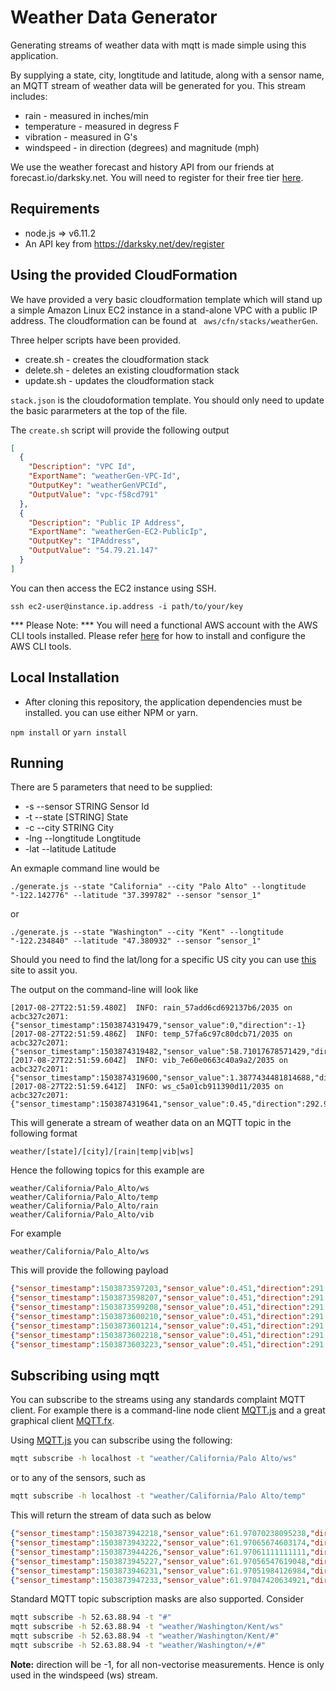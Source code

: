 # Weather Data Generator

Generating streams of weather data with mqtt is made simple using this application. 

By supplying a state, city, longtitude and latitude, along with a sensor name, an MQTT stream of weather data will be generated for you. This stream includes:
  
  - rain - measured in inches/min
  - temperature - measured in degress F
  - vibration - measured in G's
  - windspeed - in direction (degrees) and magnitude (mph)

We use the weather forecast and history API from our friends at forecast.io/darksky.net. You will need to register for their free tier [here](https://darksky.net/dev/register). 

## Requirements
- node.js => v6.11.2
- An API key from https://darksky.net/dev/register

## Using the provided CloudFormation 

We have provided a very basic cloudformation template which will stand up a simple Amazon Linux EC2 instance in a stand-alone VPC with a public IP address. The cloudformation can be found at ``` aws/cfn/stacks/weatherGen```.

Three helper scripts have been provided.

- create.sh - creates the cloudformation stack
- delete.sh - deletes an existing cloudformation stack
- update.sh - updates the cloudformation stack

```stack.json``` is the cloudoformation template. You should only need to update the basic pararmeters at the top of the file.

The ```create.sh``` script will provide the following output 

```json
[
  {
    "Description": "VPC Id",
    "ExportName": "weatherGen-VPC-Id",
    "OutputKey": "weatherGenVPCId",
    "OutputValue": "vpc-f58cd791"
  },
  {
    "Description": "Public IP Address",
    "ExportName": "weatherGen-EC2-PublicIp",
    "OutputKey": "IPAddress",
    "OutputValue": "54.79.21.147"
  }
]
```

You can then access the EC2 instance using SSH.

``` ssh ec2-user@instance.ip.address -i path/to/your/key ```

*** Please Note: *** You will need a functional AWS account with the AWS CLI tools installed. Please refer [here]( http://docs.aws.amazon.com/cli/latest/userguide/installing.html) for how to install and configure the AWS CLI tools.


## Local Installation

- After cloning this repository, the application dependencies must be installed. you can use either NPM or yarn.

```npm install``` or ```yarn install```

## Running

There are 5 parameters that need to be supplied:

  - -s    --sensor STRING    Sensor Id
  - -t    --state [STRING]   State 
  - -c    --city STRING      City
  - -lng  --longtitude       Longtitude
  - -lat  --latitude         Latitude

An exmaple command line would be

```./generate.js --state "California" --city "Palo Alto" --longtitude "-122.142776" --latitude "37.399782" --sensor "sensor_1"```

or 

```./generate.js --state "Washington" --city "Kent" --longtitude "-122.234840" --latitude "47.380932" --sensor “sensor_1"```


Should you need to find the lat/long for a specific US city you can use [this](http://www.latlong.net/place/kent-wa-usa-22218.html) site to assit you.

The output on the command-line will look like

```
[2017-08-27T22:51:59.480Z]  INFO: rain_57add6cd692137b6/2035 on acbc327c2071: {"sensor_timestamp":1503874319479,"sensor_value":0,"direction":-1}
[2017-08-27T22:51:59.486Z]  INFO: temp_57fa6c97c80dcb71/2035 on acbc327c2071: {"sensor_timestamp":1503874319482,"sensor_value":58.71017678571429,"direction":-1}
[2017-08-27T22:51:59.604Z]  INFO: vib_7e60e0663c40a9a2/2035 on acbc327c2071: {"sensor_timestamp":1503874319600,"sensor_value":1.3877434481814688,"direction":-1}
[2017-08-27T22:51:59.641Z]  INFO: ws_c5a01cb911390d11/2035 on acbc327c2071: {"sensor_timestamp":1503874319641,"sensor_value":0.45,"direction":292.965}
```

This will generate a stream of weather data on an MQTT topic in the following format

```weather/[state]/[city]/[rain|temp|vib|ws]```

Hence the following topics for this example are

```
weather/California/Palo_Alto/ws
weather/California/Palo_Alto/temp
weather/California/Palo_Alto/rain
weather/California/Palo_Alto/vib
```

For example

```weather/California/Palo_Alto/ws```

This will provide the following payload

```json
{"sensor_timestamp":1503873597203,"sensor_value":0.451,"direction":291.841}
{"sensor_timestamp":1503873598207,"sensor_value":0.451,"direction":291.837}
{"sensor_timestamp":1503873599208,"sensor_value":0.451,"direction":291.833}
{"sensor_timestamp":1503873600210,"sensor_value":0.451,"direction":291.829}
{"sensor_timestamp":1503873601214,"sensor_value":0.451,"direction":291.826}
{"sensor_timestamp":1503873602218,"sensor_value":0.451,"direction":291.822}
{"sensor_timestamp":1503873603223,"sensor_value":0.451,"direction":291.818}
```

## Subscribing using mqtt

You can subscribe to the streams using any standards complaint MQTT client. For example there is a command-line node client [MQTT.js](https://www.npmjs.com/package/mqtt) and a great graphical client [MQTT.fx](http://www.mqttfx.org/).

Using [MQTT.js](https://www.npmjs.com/package/mqtt) you can subscribe using the following:

```bash 
mqtt subscribe -h localhost -t "weather/California/Palo Alto/ws" 
``` 
or to any of the sensors, such as 

```bash
mqtt subscribe -h localhost -t "weather/California/Palo Alto/temp"
```

This will return the stream of data such as below

```json
{"sensor_timestamp":1503873942218,"sensor_value":61.97070238095238,"direction":-1}
{"sensor_timestamp":1503873943222,"sensor_value":61.97065674603174,"direction":-1}
{"sensor_timestamp":1503873944226,"sensor_value":61.97061111111111,"direction":-1}
{"sensor_timestamp":1503873945227,"sensor_value":61.97056547619048,"direction":-1}
{"sensor_timestamp":1503873946231,"sensor_value":61.97051984126984,"direction":-1}
{"sensor_timestamp":1503873947233,"sensor_value":61.97047420634921,"direction":-1}
```

Standard MQTT topic subscription masks are also supported. Consider

```bash
mqtt subscribe -h 52.63.88.94 -t "#"
mqtt subscribe -h 52.63.88.94 -t "weather/Washington/Kent/ws"
mqtt subscribe -h 52.63.88.94 -t "weather/Washington/Kent/#"
mqtt subscribe -h 52.63.88.94 -t "weather/Washington/+/#" 
```


**Note:** direction will be -1, for all non-vectorise measurements. Hence is only used in the windspeed (ws) stream.